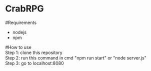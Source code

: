 # CrabRPG

#Requirements  
- nodejs  
- npm  
  
#How to use  
Step 1: clone this repository  
Step 2: run this command in cmd "npm run start" or "node server.js"  
Step 3: go to localhost:8080  
